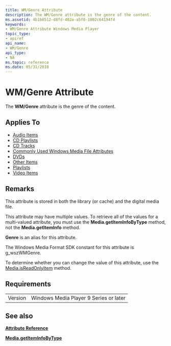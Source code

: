 ```yaml
---
title: WM/Genre Attribute
description: The WM/Genre attribute is the genre of the content.
ms.assetid: 4b1b0512-d8fd-402a-a5f0-1002c64194f4
keywords:
- WM/Genre Attribute Windows Media Player
topic_type:
- apiref
api_name:
- WM/Genre
api_type:
- NA
ms.topic: reference
ms.date: 05/31/2018
---
```


# WM/Genre Attribute

The **WM/Genre** attribute is the genre of the content.

## Applies To

-   [Audio Items](audio-item-attributes.md)
-   [CD Playlists](cd-playlist-attributes.md)
-   [CD Tracks](cd-track-attributes.md)
-   [Commonly Used Windows Media File Attributes](commonly-used-windows-media-file-attributes.md)
-   [DVDs](dvd-attributes.md)
-   [Other Items](other-item-attributes.md)
-   [Playlists](playlist-attributes-ref.md)
-   [Video Items](video-item-attributes.md)

## Remarks

This attribute is stored in both the library (or cache) and the digital media file.

This attribute may have multiple values. To retrieve all of the values for a multi-valued attribute, you must use the **Media.getItemInfoByType** method, not the **Media.getItemInfo** method.

**Genre** is an alias for this attribute.

The Windows Media Format SDK constant for this attribute is g\_wszWMGenre.

To determine whether you can change the value of this attribute, use the [Media.isReadOnlyItem](media-isreadonlyitem.md) method.

## Requirements



|                    |                                                   |
|--------------------|---------------------------------------------------|
| Version<br/> | Windows Media Player 9 Series or later<br/> |



## See also

<dl> <dt>

[**Attribute Reference**](attribute-reference.md)
</dt> <dt>

[**Media.getItemInfoByType**](media-getiteminfobytype.md)
</dt> </dl>

 

 





